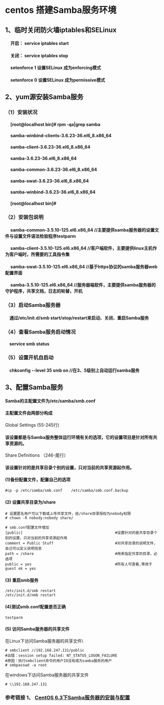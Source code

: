 # centos 搭建Samba服务环境

## 1、临时关闭防火墙iptables和SELinux

####	&emsp;	开启： service iptables start
####	&emsp;	关闭： service iptables stop

####	&emsp;	setenforce 1 设置SELinux 成为enforcing模式
####	&emsp;	setenforce 0 设置SELinux 成为permissive模式 

## 2、yum源安装Samba服务

### （1）安装状况

####	&emsp;	[root@localhost bin]# rpm -qa|grep samba
####	&emsp;	samba-winbind-clients-3.6.23-36.el6_8.x86_64
####	&emsp;	samba-client-3.6.23-36.el6_8.x86_64
####	&emsp;	samba-3.6.23-36.el6_8.x86_64
####	&emsp;	samba-common-3.6.23-36.el6_8.x86_64
####	&emsp;	samba-swat-3.6.23-36.el6_8.x86_64
####	&emsp;	samba-winbind-3.6.23-36.el6_8.x86_64
####	&emsp;	[root@localhost bin]# 

### （2）安装包说明

####	&emsp;	samba-common-3.5.10-125.el6.x86_64               //主要提供samba服务器的设置文件与设置文件语法检验程序testparm

####	&emsp;	samba-client-3.5.10-125.el6.x86_64                    //客户端软件，主要提供linux主机作为客户端时，所需要的工具指令集

####	&emsp;	samba-swat-3.5.10-125.el6.x86_64                    //基于https协议的samba服务器web配置界面

####	&emsp;	samba-3.5.10-125.el6.x86_64                            //服务器端软件，主要提供samba服务器的守护程序，共享文档，日志的轮替，开机

### （3）启动Samba服务器

####	&emsp;通过/etc/init.d/smb start/stop/restart来启动、关闭、重启Samba服务

### （4）查看Samba服务启动情况

####	&emsp;service smb status

### （5）设置开机自启动

####	&emsp;chkconfig --level 35 smb on             //在3、5级别上自动运行samba服务

## 3、配置Samba服务

#### Samba的主配置文件为/etc/samba/smb.conf

#### 主配置文件由两部分构成

Global Settings (55-245行)
#### 该设置都是与Samba服务整体运行环境有关的选项，它的设置项目是针对所有共享资源的。

Share Definitions （246-尾行）
#### 该设置针对的是共享目录个别的设置，只对当前的共享资源起作用。

#### (1)备份配置文件，配置自己的选项
	#cp -p /etc/samba/smb.conf    /etc/samba/smb.conf.backup

#### (2) 设置共享目录为/share
	# 设置匿名用户可以下载或上传共享文件，给/share目录授权为nobody权限
	# chown -R nobody:nobody share/
	
	# smb.conf配置文件增加
	[public]                                          #设置针对的是共享目录个别的设置，只对当前的共享资源起作用
    comment = Public Stuff                            #对共享目录的说明文件，自己可以定义说明信息
    path = /share                                     #用来指定共享的目录，必选项
    public = yes                                      #所有人可查看,等效于guest ok = yes

#### (3) 重启smb服务
	/etc/init.d/smb restart
	/etc/init.d/nmb restart

#### (4)测试smb.conf配置是否正确
	testparm

#### (5) 访问Samba服务器的共享文件

在Linux下访问Samba服务器的共享文件\

	# smbclient //192.168.247.131/public
	#出错：session setup failed: NT_STATUS_LOGON_FAILURE
	#原因：执行smbclient命令的用户ID没有成为samba服务的用户
	# smbpasswd -a root

在windows下访问Samba服务器的共享文件

	# \\192.168.247.131	
	


### 参考链接  1、 [CentOS 6.3下Samba服务器的安装与配置](http://www.cnblogs.com/mchina/archive/2012/12/18/2816717.html)



